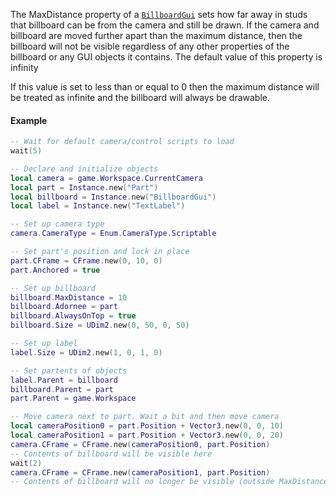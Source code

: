 The MaxDistance property of a [`BillboardGui`](https://create.roblox.com/docs/reference/engine/classes/BillboardGui) sets how far away in
studs that billboard can be from the camera and still be drawn. If the
camera and billboard are moved further apart than the maximum distance,
then the billboard will not be visible regardless of any other properties
of the billboard or any GUI objects it contains. The default value of this
property is infinity

If this value is set to less than or equal to 0 then the maximum distance
will be treated as infinite and the billboard will always be drawable.
#### Example
```lua
-- Wait for default camera/control scripts to load
wait(5)

-- Declare and initialize objects
local camera = game.Workspace.CurrentCamera
local part = Instance.new("Part")
local billboard = Instance.new("BillboardGui")
local label = Instance.new("TextLabel")

-- Set up camera type
camera.CameraType = Enum.CameraType.Scriptable

-- Set part's position and lock in place
part.CFrame = CFrame.new(0, 10, 0)
part.Anchored = true

-- Set up billboard
billboard.MaxDistance = 10
billboard.Adornee = part
billboard.AlwaysOnTop = true
billboard.Size = UDim2.new(0, 50, 0, 50)

-- Set up label
label.Size = UDim2.new(1, 0, 1, 0)

-- Set partents of objects
label.Parent = billboard
billboard.Parent = part
part.Parent = game.Workspace

-- Move camera next to part. Wait a bit and then move camera
local cameraPosition0 = part.Position + Vector3.new(0, 0, 10)
local cameraPosition1 = part.Position + Vector3.new(0, 0, 20)
camera.CFrame = CFrame.new(cameraPosition0, part.Position)
-- Contents of billboard will be visible here
wait(2)
camera.CFrame = CFrame.new(cameraPosition1, part.Position)
-- Contents of billboard will no longer be visible (outside MaxDistance)
```